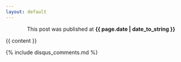 ```yaml
---
layout: default
---
```

<article itemscope itemtype="http://schema.org/BlogPosting">
  <!--contenido de layout: post de la carpeta _posts-->
  <div align="center"><p class="meta">This post was published at <strong>{{ page.date | date_to_string }}</strong></p></div>
  <div class="post">
    {{ content }}
  </div>

  {% include disqus_comments.md %}
</article>
